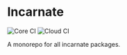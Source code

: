 # Incarnate

![Core CI](https://github.com/resistdesign/incarnate-complete/workflows/Core%20CI/badge.svg)
![Cloud CI](https://github.com/resistdesign/incarnate-complete/workflows/Cloud%20CI/badge.svg)

A monorepo for all incarnate packages.

